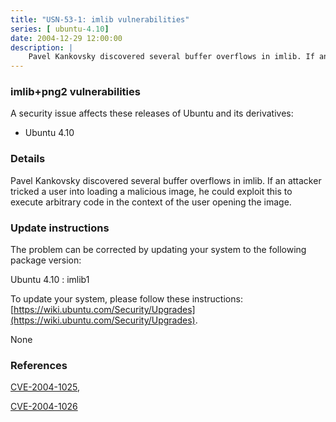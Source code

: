 ```yaml
---
title: "USN-53-1: imlib vulnerabilities"
series: [ ubuntu-4.10]
date: 2004-12-29 12:00:00
description: |
    Pavel Kankovsky discovered several buffer overflows in imlib. If an attacker tricked a user into loading a malicious image, he could exploit this to execute arbitrary code in the context of the user opening the image.
--- 
```

 
### imlib+png2 vulnerabilities

A security issue affects these releases of Ubuntu and its derivatives:

* Ubuntu 4.10

### Details

Pavel Kankovsky discovered several buffer overflows in imlib. If an attacker tricked a user into loading a malicious image, he could exploit this to execute arbitrary code in the context of the user opening the image.

### Update instructions

The problem can be corrected by updating your system to the following package version:

Ubuntu 4.10
 : imlib1 

To update your system, please follow these instructions: [https://wiki.ubuntu.com/Security/Upgrades](https://wiki.ubuntu.com/Security/Upgrades).

None

### References

 [CVE-2004-1025](http://people.ubuntu.com/~ubuntu-security/cve/CVE-2004-1025), 

 [CVE-2004-1026](http://people.ubuntu.com/~ubuntu-security/cve/CVE-2004-1026)
 
